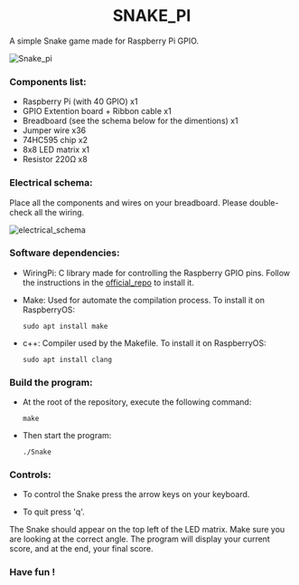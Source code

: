 <h1 align="center">
	SNAKE_PI
</h1>
A simple Snake game made for Raspberry Pi GPIO.

![Snake_pi](https://github.com/Omjihn/Snake_Pi/assets/110061001/0068a5ed-5672-4b53-8684-9e7eae9487fc)


### Components list:

 - Raspberry Pi (with 40 GPIO) x1
 - GPIO Extention board + Ribbon cable x1
 - Breadboard (see the schema below for the dimentions) x1
 - Jumper wire x36
 - 74HC595 chip x2
 - 8x8 LED matrix x1
 - Resistor 220Ω x8

### Electrical schema:

Place all the components and wires on your breadboard. Please double-check all the wiring.

![electrical_schema](https://github.com/Omjihn/Snake_Pi/assets/110061001/8c364ce9-8228-436f-8baf-d248833c8bf9)

### Software dependencies:

 - WiringPi: C library made for controlling the Raspberry GPIO pins. Follow the instructions in the [official_repo](https://github.com/WiringPi/WiringPi) to install it.

 - Make: Used for automate the compilation process. To install it on RaspberryOS:

      ```
      sudo apt install make
      ```

 - c++: Compiler used by the Makefile. To install it on RaspberryOS:

      ```
      sudo apt install clang
      ```

### Build the program:

 - At the root of the repository, execute the following command:

      ```
      make
      ```
 - Then start the program:

      ```
      ./Snake
      ```

### Controls:

 - To control the Snake press the arrow keys on your keyboard.

 - To quit press 'q'.

The Snake should appear on the top left of the LED matrix. Make sure you are looking at the correct angle.
The program will display your current score, and at the end, your final score.

### Have fun !
